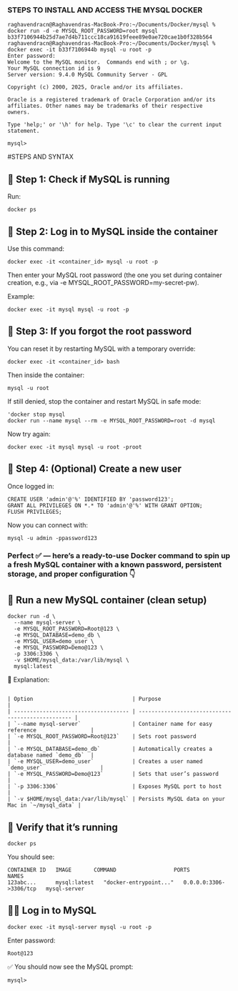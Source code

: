 ### STEPS TO INSTALL AND ACCESS THE MYSQL DOCKER

```
raghavendracn@Raghavendras-MacBook-Pro:~/Documents/Docker/mysql % docker run -d -e MYSQL_ROOT_PASSWORD=root mysql
b33f7106944b25d7ae7d4b711ccc18ca91619feee89e0ae720cae1b0f328b564
raghavendracn@Raghavendras-MacBook-Pro:~/Documents/Docker/mysql % docker exec -it b33f7106944b mysql -u root -p
Enter password: 
Welcome to the MySQL monitor.  Commands end with ; or \g.
Your MySQL connection id is 9
Server version: 9.4.0 MySQL Community Server - GPL

Copyright (c) 2000, 2025, Oracle and/or its affiliates.

Oracle is a registered trademark of Oracle Corporation and/or its
affiliates. Other names may be trademarks of their respective
owners.

Type 'help;' or '\h' for help. Type '\c' to clear the current input statement.

mysql>
```

#STEPS AND SYNTAX

## 🧩 Step 1: Check if MySQL is running
Run:
```
docker ps
```

## 🧩 Step 2: Log in to MySQL inside the container
Use this command:

```
docker exec -it <container_id> mysql -u root -p
```
Then enter your MySQL root password (the one you set during container creation, e.g., via -e MYSQL_ROOT_PASSWORD=my-secret-pw).

Example:
```
docker exec -it mysql mysql -u root -p
```

## 🧩 Step 3: If you forgot the root password

You can reset it by restarting MySQL with a temporary override:
```
docker exec -it <container_id> bash
```

Then inside the container:

```
mysql -u root
```

If still denied, stop the container and restart MySQL in safe mode:
```
'docker stop mysql
docker run --name mysql --rm -e MYSQL_ROOT_PASSWORD=root -d mysql
```
Now try again:

```
docker exec -it mysql mysql -u root -proot
```

## 🧩 Step 4: (Optional) Create a new user

Once logged in:

```
CREATE USER 'admin'@'%' IDENTIFIED BY 'password123';
GRANT ALL PRIVILEGES ON *.* TO 'admin'@'%' WITH GRANT OPTION;
FLUSH PRIVILEGES;

```
Now you can connect with:

```
mysql -u admin -ppassword123

```

### Perfect ✅ — here’s a ready-to-use Docker command to spin up a fresh MySQL container with a known password, persistent storage, and proper configuration 👇

## 🐳 Run a new MySQL container (clean setup)

```
docker run -d \
  --name mysql-server \
  -e MYSQL_ROOT_PASSWORD=Root@123 \
  -e MYSQL_DATABASE=demo_db \
  -e MYSQL_USER=demo_user \
  -e MYSQL_PASSWORD=Demo@123 \
  -p 3306:3306 \
  -v $HOME/mysql_data:/var/lib/mysql \
  mysql:latest

```

🧩 Explanation:

```

| Option                               | Purpose                                           |
| ------------------------------------ | ------------------------------------------------- |
| `--name mysql-server`                | Container name for easy reference                 |
| `-e MYSQL_ROOT_PASSWORD=Root@123`    | Sets root password                                |
| `-e MYSQL_DATABASE=demo_db`          | Automatically creates a database named `demo_db`  |
| `-e MYSQL_USER=demo_user`            | Creates a user named `demo_user`                  |
| `-e MYSQL_PASSWORD=Demo@123`         | Sets that user’s password                         |
| `-p 3306:3306`                       | Exposes MySQL port to host                        |
| `-v $HOME/mysql_data:/var/lib/mysql` | Persists MySQL data on your Mac in `~/mysql_data` |

```
## 🧠 Verify that it’s running

```
docker ps

```
You should see:

```
CONTAINER ID   IMAGE       COMMAND                  PORTS                    NAMES
123abc...      mysql:latest   "docker-entrypoint..."   0.0.0.0:3306->3306/tcp   mysql-server

```
## 🧑‍💻 Log in to MySQL
```
docker exec -it mysql-server mysql -u root -p

```
Enter password:
```
Root@123
```

✅ You should now see the MySQL prompt:

```
mysql>

```
